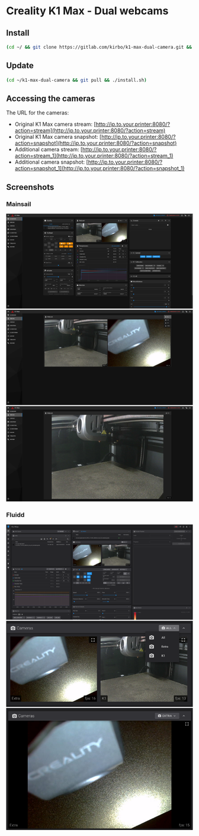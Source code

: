 # Creality K1 Max - Dual webcams


## Install

```sh
(cd ~/ && git clone https://gitlab.com/kirbo/k1-max-dual-camera.git && cd k1-max-dual-camera && ./install.sh)
```

## Update

```sh
(cd ~/k1-max-dual-camera && git pull && ./install.sh)
```

## Accessing the cameras

The URL for the cameras:
- Original K1 Max camera stream: [http://ip.to.your.printer:8080/?action=stream](http://ip.to.your.printer:8080/?action=stream)
- Original K1 Max camera snapshot: [http://ip.to.your.printer:8080/?action=snapshot](http://ip.to.your.printer:8080/?action=snapshot)
- Additional camera stream: [http://ip.to.your.printer:8080/?action=stream_1](http://ip.to.your.printer:8080/?action=stream_1)
- Additional camera snapshot: [http://ip.to.your.printer:8080/?action=snapshot_1](http://ip.to.your.printer:8080/?action=snapshot_1)

## Screenshots

### Mainsail
![Mainsail 1](./screenshot/Mainsail_1.png)
![Mainsail 2](./screenshot/Mainsail_2.png)
![Mainsail 3](./screenshot/Mainsail_3.png)

### Fluidd
![Fluidd 1](./screenshot/Fluidd_1.png)
![Fluidd 2](./screenshot/Fluidd_2.png)
![Fluidd 3](./screenshot/Fluidd_3.png)
